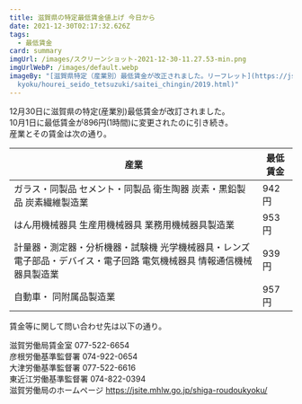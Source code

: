 ```yaml
---
title: 滋賀県の特定最低賃金値上げ 今日から
date: 2021-12-30T02:17:32.626Z
tags:
  - 最低賃金
card: summary
imgUrl: /images/スクリーンショット-2021-12-30-11.27.53-min.png
imgUrlWebP: /images/default.webp
imageBy: "[滋賀県特定（産業別）最低賃金が改正されました。リーフレット](https://jsite.mhlw.go.jp/shiga-roudou\
  kyoku/hourei_seido_tetsuzuki/saitei_chingin/2019.html)"
---
```

12月30日に滋賀県の特定(産業別)最低賃金が改訂されました。  
10月1日に最低賃金が896円(1時間)に変更されたのに引き続き。  
産業とその賃金は次の通り。

|産業|最低賃金|
|---|---|
|ガラス・同製品  セメント・同製品  衛生陶器  炭素・黒鉛製品  炭素繊維製造業|942円|
|はん用機械器具  生産用機械器具  業務用機械器具製造業|953円|
|計量器・測定器・分析機器・試験機  光学機械器具・レンズ  電子部品・デバイス・電子回路  電気機械器具  情報通信機械器具製造業|939円|
|自動車・ 同附属品製造業|957円|

賃金等に関して問い合わせ先は以下の通り。

滋賀労働局賃金室 077-522-6654  
彦根労働基準監督署 074-922-0654  
大津労働基準監督署 077-522-6616  
東近江労働基準監督署 074-822-0394  
滋賀労働局のホームページ https://jsite.mhlw.go.jp/shiga-roudoukyoku/